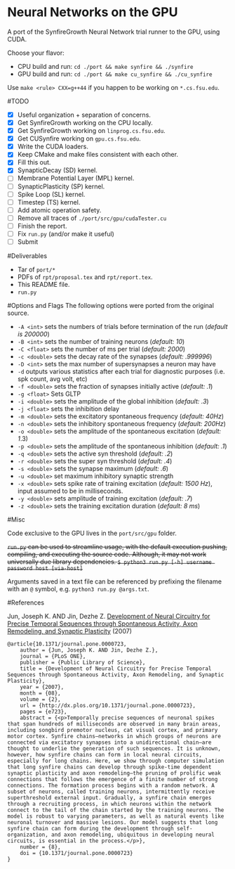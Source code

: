 Neural Networks on the GPU
===

A port of the SynfireGrowth Neural Network trial runner to the GPU, using CUDA.

Choose your flavor:

- CPU build and run: `cd ./port && make synfire && ./synfire`
- GPU build and run: `cd ./port && make cu_synfire && ./cu_synfire`

Use `make <rule> CXX=g++44` if you happen to be working on `*.cs.fsu.edu`.

#TODO

- [x] Useful organization + separation of concerns.
- [x] Get SynfireGrowth working on the CPU locally.
- [x] Get SynfireGrowth working on `linprog.cs.fsu.edu`.
- [x] Get CUSynfire working on `gpu.cs.fsu.edu`.
- [x] Write the CUDA loaders.
- [x] Keep CMake and make files consistent with each other.
- [x] Fill this out.
- [x] SynapticDecay (SD) kernel.
- [ ] Membrane Potential Layer (MPL) kernel.
- [ ] SynapticPlasticity (SP) kernel.
- [ ] Spike Loop (SL) kernel.
- [ ] Timestep (TS) kernel.
- [ ] Add atomic operation safety.
- [ ] Remove all traces of `./port/src/gpu/cudaTester.cu`
- [ ] Finish the report.
- [ ] Fix `run.py` (and/or make it useful)
- [ ] Submit

#Deliverables

- Tar of `port/*`
- PDFs of `rpt/proposal.tex` and `rpt/report.tex`.
- This README file.
- `run.py`

#Options and Flags
The following options were ported from the original source.

- `-A <int>` sets the numbers of trials before termination of the run (*default is 200000*)
- `-B <int>` sets the number of training neurons (*default: 10*)
- `-C <float>` sets the number of ms per trial (*default: 2000*)
- `-c <double>` sets the decay rate of the synapses (*default: .999996*)
- `-D <int>` sets the max number of supersynapses a neuron may have
- `-d` outputs various statistics after each trial for diagnostic purposes (i.e. spk count, avg volt, etc)
- `-f <double>` sets the fraction of synapses initially active (*default: .1*)
- `-g <float>` Sets GLTP
- `-i <double>` sets the amplitude of the global inhibition (*default: .3*)
- `-j <float>` sets the inhibition delay
- `-m <double>` sets the excitatory spontaneous frequency (*default: 40Hz*)
- `-n <double>` sets the inhibitory spontaneous frequency (*default: 200Hz*)
- `-o <double>` sets the amplitude of the spontaneous excitation (*default: 1*.3)
- `-p <double>` sets the amplitude of the spontaneous inhibition (*default: .1*)
- `-q <double>` sets the active syn threshold (*default: .2*)
- `-r <double>` sets the super syn threshold (*default: .4*)
- `-s <double>` sets the synapse maximum (*default: .6*)
- `-u <double>` set maximum inhibitory synaptic strength
- `-x <double>` sets spike rate of training excitation (*default: 1500 Hz*), input assumed to be in milliseconds.
- `-y <double>` sets amplitude of training excitation (*default: .7*)
- `-z <double>` sets the training excitation duration (*default: 8 ms*)

#Misc

Code exclusive to the GPU lives in the `port/src/gpu` folder.

~~`run.py` can be used to streamline usage, with the default execution pushing, compiling, and executing the source code. Although, it may not work universally due library dependencies.
```$ python3 run.py [-h] username password host [via-host]```~~ 

Arguments saved in a text file can be referenced by prefixing the filename with an `@` symbol, e.g. `python3 run.py @args.txt`.

#References

Jun, Joseph K. AND Jin, Dezhe Z. [Development of Neural Circuitry for Precise Temporal Sequences through Spontaneous Activity, Axon Remodeling, and Synaptic Plasticity](http://dx.plos.org/10.1371/journal.pone.0000723) (2007)

```
@article{10.1371/journal.pone.0000723,
    author = {Jun, Joseph K. AND Jin, Dezhe Z.},
    journal = {PLoS ONE},
    publisher = {Public Library of Science},
    title = {Development of Neural Circuitry for Precise Temporal Sequences through Spontaneous Activity, Axon Remodeling, and Synaptic Plasticity},
    year = {2007},
    month = {08},
    volume = {2},
    url = {http://dx.plos.org/10.1371/journal.pone.0000723},
    pages = {e723},
    abstract = {<p>Temporally precise sequences of neuronal spikes that span hundreds of milliseconds are observed in many brain areas, including songbird premotor nucleus, cat visual cortex, and primary motor cortex. Synfire chains—networks in which groups of neurons are connected via excitatory synapses into a unidirectional chain—are thought to underlie the generation of such sequences. It is unknown, however, how synfire chains can form in local neural circuits, especially for long chains. Here, we show through computer simulation that long synfire chains can develop through spike-time dependent synaptic plasticity and axon remodeling—the pruning of prolific weak connections that follows the emergence of a finite number of strong connections. The formation process begins with a random network. A subset of neurons, called training neurons, intermittently receive superthreshold external input. Gradually, a synfire chain emerges through a recruiting process, in which neurons within the network connect to the tail of the chain started by the training neurons. The model is robust to varying parameters, as well as natural events like neuronal turnover and massive lesions. Our model suggests that long synfire chain can form during the development through self-organization, and axon remodeling, ubiquitous in developing neural circuits, is essential in the process.</p>},
    number = {8},
    doi = {10.1371/journal.pone.0000723}
}
```